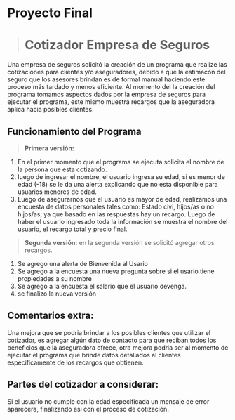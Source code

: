 # Proyecto Final
> # Cotizador Empresa de Seguros
Una empresa de seguros solicitó la creación de un programa que realize las cotizaciones para clientes y/o aseguradores, debido a que la estimacón del seguro que los asesores brindan es de formal manual haciendo este proceso más tardado y menos eficiente.
Al momento del la creación del programa tomamos aspectos dados por la empresa de seguros para ejecutar el programa, este mismo muestra recargos que la aseguradora aplica hacia posibles clientes.
## **Funcionamiento del Programa**
> **Primera versión:**
1. En el primer momento que el programa se ejecuta solicita el nombre de la persona que esta cotizando.
2. luego de ingresar el nombre, el usuario ingresa su edad, si es menor de edad (-18) se le da una alerta explicando que no esta disponible para usuarios menores de edad.
3. Luego de asegurarnos que el usuario es mayor de edad, realizamos una encuesta de datos personales tales como: Estado civi, hijos/as o no hijos/as, ya que basado en las respuestas hay un recargo. 
Luego de haber el usuario ingresado toda la información se muestra el nombre del usuario, el recargo total y precio final.
> **Segunda versión:**
en la segunda versión se solicitó agregar otros recargos.
1. Se agrego una alerta de Bienvenida al Usario
2. Se agrego a la encuesta una nueva pregunta sobre si el usario tiene propiedades a su nombre
3. Se agrego a la encuesta el salario que el usuario devenga.
4. se finalizo la nueva versión

## Comentarios extra:
Una mejora que se podria brindar a los posibles clientes que utilizar el cotizador, es agregar algún dato de contacto para que reciban todos los beneficios que la aseguradora ofrece, otra mejora podria ser al momento de ejecutar el programa que brinde datos detallados al clientes especificamente de los recargos que obtienen.

## Partes del cotizador a considerar:
Si el usuario no cumple con la edad especificada un mensaje de error aparecera, finalizando asi con el proceso de cotización.
